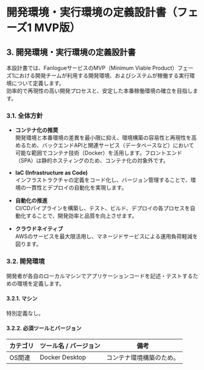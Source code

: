 # 開発環境・実行環境の定義設計書（フェーズ1 MVP版）

## 3. 開発環境・実行環境の定義設計書

本設計書では、FanlogueサービスのMVP（Minimum Viable Product）フェーズ1における開発チームが利用する開発環境、およびシステムが稼働する実行環境について定義します。  
効率的で再現性の高い開発プロセスと、安定した本番稼働環境の確立を目指します。

### 3.1. 全体方針

- **コンテナ化の推奨**  
  開発環境と本番環境の差異を最小限に抑え、環境構築の容易性と再現性を高めるため、バックエンドAPIと関連サービス（データベースなど）において可能な範囲でコンテナ技術（Docker）を活用します。フロントエンド（SPA）は静的ホスティングのため、コンテナ化の対象外です。

- **IaC (Infrastructure as Code)**  
  インフラストラクチャの定義をコード化し、バージョン管理することで、環境の一貫性とデプロイの自動化を実現します。

- **自動化の推進**  
  CI/CDパイプラインを構築し、テスト、ビルド、デプロイの各プロセスを自動化することで、開発効率と品質を向上させます。

- **クラウドネイティブ**  
  AWSのサービスを最大限活用し、マネージドサービスによる運用負荷軽減を図ります。

### 3.2. 開発環境

開発者が各自のローカルマシンでアプリケーションコードを記述・テストするための環境を定義します。

#### 3.2.1. マシン
特別定義なし。

#### 3.2.2. 必須ツールとバージョン

| カテゴリ | ツール名 / バージョン | 備考                          |
| -------- | --------------------- | ----------------------------- |
| OS関連   | Docker Desktop        | コンテナ環境構築のため。       |
